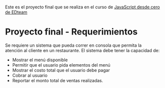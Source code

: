Este es el proyecto final que se realiza en el curso de [JavaScript desde cero de EDteam](https://app.ed.team/cursos/javascript)

# Proyecto final - Requerimientos

Se requiere un sistema que pueda correr en consola que permita la atención al cliente en un restaurante. El sistema debe tener la capacidad de:

- Mostrar el menú disponible
- Permitir que el usuario pida elementos del menú
- Mostrar el costo total que el usuario debe pagar
- Cobrar al usuario
- Reportar el monto total de ventas realizadas.
